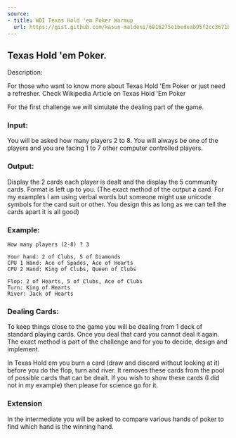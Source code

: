 ```yaml
---
source:
- title: WDI Texas Hold 'em Poker Warmup
  url: https://gist.github.com/kasun-maldeni/6816275e1bedeab95f2cc3671b085df8
---
```


## Texas Hold 'em Poker.

Description:

For those who want to know more about Texas Hold 'Em Poker or just need a
refresher. Check Wikipedia Article on Texas Hold 'Em Poker

For the first challenge we will simulate the dealing part of the game.

### Input:

You will be asked how many players 2 to 8. You will always be one of the players
and you are facing 1 to 7 other computer controlled players.

### Output:

Display the 2 cards each player is dealt and the display the 5 community cards.
Format is left up to you. (The exact method of the output a card. For my
examples I am using verbal words but someone might use unicode symbols for the
card suit or other. You design this as long as we can tell the cards apart it is
all good)

### Example:

```
How many players (2-8) ? 3

Your hand: 2 of Clubs, 5 of Diamonds
CPU 1 Hand: Ace of Spades, Ace of Hearts
CPU 2 Hand: King of Clubs, Queen of Clubs

Flop: 2 of Hearts, 5 of Clubs, Ace of Clubs
Turn: King of Hearts
River: Jack of Hearts
```

### Dealing Cards:

To keep things close to the game you will be dealing from 1 deck of standard
playing cards. Once you deal that card you cannot deal it again. The exact
method is part of the challenge and for you to decide, design and implement.

In Texas Hold em you burn a card (draw and discard without looking at it) before
you do the flop, turn and river. It removes these cards from the pool of
possible cards that can be dealt. If you wish to show these cards (I did not in
my example) then please for science go for it.

### Extension

In the intermediate you will be asked to compare various hands of poker to find
which hand is the winning hand.
